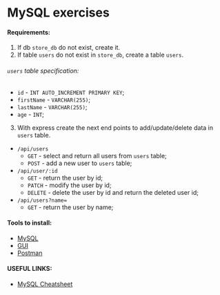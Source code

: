 # MySQL exercises

#### Requirements:
1. If db `store_db` do not exist, create it.
2. If table `users` do not exist in `store_db`, create a table `users`.
###### `users` table specification:
- `id` - `INT AUTO_INCREMENT PRIMARY KEY`;
- `firstName` - `VARCHAR(255)`;
- `lastName` - `VARCHAR(255)`;
- `age` - `INT`;
3. With express create the next end points to add/update/delete data in `users` table.
- `/api/users`
    - `GET` - select and return all users from `users` table;
    - `POST` - add a new user to `users` table;
- `/api/user/:id`
    - `GET` - return the user by id;
    - `PATCH` - modify the user by id;
    - `DELETE` - delete the user by id and return the deleted user id;
- `/api/users?name=`
    - `GET` - return the user by name;


#### Tools to install: 
- [MySQL](https://dev.mysql.com/downloads/mysql/)
- [GUI](https://tableplus.com/)
- [Postman](https://www.postman.com/downloads/)

#### USEFUL LINKS:

- [MySQL Cheatsheet](https://devhints.io/mysql)
